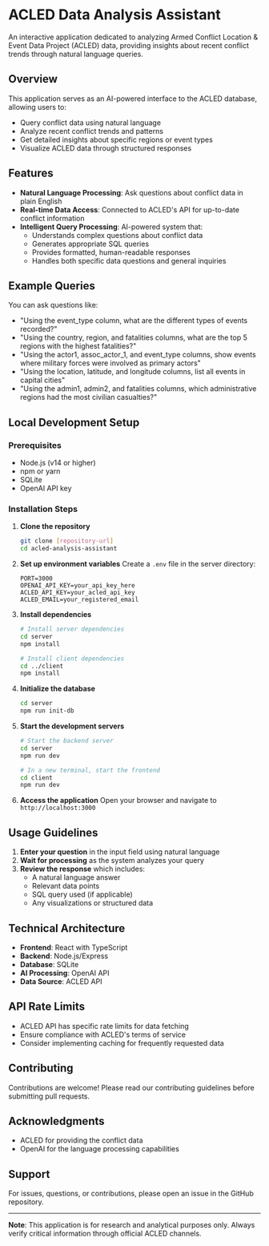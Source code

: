 # ACLED Data Analysis Assistant

An interactive application dedicated to analyzing Armed Conflict Location & Event Data Project (ACLED) data, providing insights about recent conflict trends through natural language queries.

## Overview

This application serves as an AI-powered interface to the ACLED database, allowing users to:
- Query conflict data using natural language
- Analyze recent conflict trends and patterns
- Get detailed insights about specific regions or event types
- Visualize ACLED data through structured responses

## Features

- **Natural Language Processing**: Ask questions about conflict data in plain English
- **Real-time Data Access**: Connected to ACLED's API for up-to-date conflict information
- **Intelligent Query Processing**: AI-powered system that:
  - Understands complex questions about conflict data
  - Generates appropriate SQL queries
  - Provides formatted, human-readable responses
  - Handles both specific data questions and general inquiries

## Example Queries

You can ask questions like:
- "Using the event_type column, what are the different types of events recorded?"
- "Using the country, region, and fatalities columns, what are the top 5 regions with the highest fatalities?"
- "Using the actor1, assoc_actor_1, and event_type columns, show events where military forces were involved as primary actors"
- "Using the location, latitude, and longitude columns, list all events in capital cities"
- "Using the admin1, admin2, and fatalities columns, which administrative regions had the most civilian casualties?"

## Local Development Setup

### Prerequisites

- Node.js (v14 or higher)
- npm or yarn
- SQLite
- OpenAI API key

### Installation Steps

1. **Clone the repository**
   ```bash
   git clone [repository-url]
   cd acled-analysis-assistant
   ```

2. **Set up environment variables**
   Create a `.env` file in the server directory:
   ```
   PORT=3000
   OPENAI_API_KEY=your_api_key_here
   ACLED_API_KEY=your_acled_api_key
   ACLED_EMAIL=your_registered_email
   ```

3. **Install dependencies**
   ```bash
   # Install server dependencies
   cd server
   npm install

   # Install client dependencies
   cd ../client
   npm install
   ```

4. **Initialize the database**
   ```bash
   cd server
   npm run init-db
   ```

5. **Start the development servers**
   ```bash
   # Start the backend server
   cd server
   npm run dev

   # In a new terminal, start the frontend
   cd client
   npm run dev
   ```

6. **Access the application**
   Open your browser and navigate to `http://localhost:3000`

## Usage Guidelines

1. **Enter your question** in the input field using natural language
2. **Wait for processing** as the system analyzes your query
3. **Review the response** which includes:
   - A natural language answer
   - Relevant data points
   - SQL query used (if applicable)
   - Any visualizations or structured data

## Technical Architecture

- **Frontend**: React with TypeScript
- **Backend**: Node.js/Express
- **Database**: SQLite
- **AI Processing**: OpenAI API
- **Data Source**: ACLED API

## API Rate Limits

- ACLED API has specific rate limits for data fetching
- Ensure compliance with ACLED's terms of service
- Consider implementing caching for frequently requested data

## Contributing

Contributions are welcome! Please read our contributing guidelines before submitting pull requests.

## Acknowledgments

- ACLED for providing the conflict data
- OpenAI for the language processing capabilities

## Support

For issues, questions, or contributions, please open an issue in the GitHub repository.

---

**Note**: This application is for research and analytical purposes only. Always verify critical information through official ACLED channels.